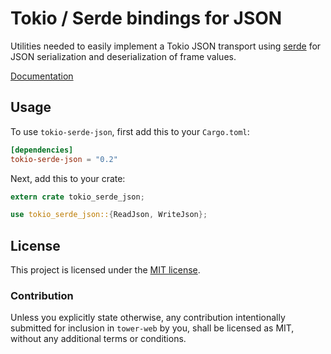 # Tokio / Serde bindings for JSON

Utilities needed to easily implement a Tokio JSON transport using [serde] for
JSON serialization and deserialization of frame values.

[Documentation](https://carllerche.github.io/tokio-serde-json/tokio_serde_json/index.html)

## Usage

To use `tokio-serde-json`, first add this to your `Cargo.toml`:

```toml
[dependencies]
tokio-serde-json = "0.2"
```

Next, add this to your crate:

```rust
extern crate tokio_serde_json;

use tokio_serde_json::{ReadJson, WriteJson};
```

[serde]: https://serde.rs

## License

This project is licensed under the [MIT license](LICENSE).

### Contribution

Unless you explicitly state otherwise, any contribution intentionally submitted
for inclusion in `tower-web` by you, shall be licensed as MIT, without any
additional terms or conditions.
